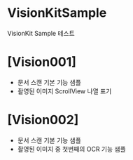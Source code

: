 # VisionKitSample
VisionKit Sample 테스트

# [Vision001]
- 문서 스캔 기본 기능 샘플
- 촬영된 이미지 ScrollView 나열 표기

# [Vision002]
- 문서 스캔 기본 기능 샘플
- 촬영된 이미지 중 첫번째의 OCR 기능 샘플